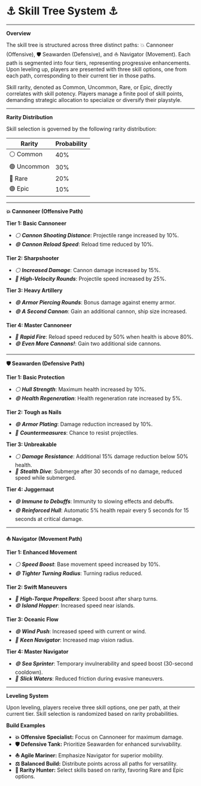 # ⚓ Skill Tree System ⚓

---

**Overview**

The skill tree is structured across three distinct paths: 💥 Cannoneer (Offensive), 🛡️ Seawarden (Defensive), and ⛵ Navigator (Movement). Each path is segmented into four tiers, representing progressive enhancements. Upon leveling up, players are presented with three skill options, one from each path, corresponding to their current tier in those paths.

Skill rarity, denoted as Common, Uncommon, Rare, or Epic, directly correlates with skill potency. Players manage a finite pool of skill points, demanding strategic allocation to specialize or diversify their playstyle.

---

**Rarity Distribution**

Skill selection is governed by the following rarity distribution:

| Rarity     | Probability |
|------------|-------------|
| ⚪ Common     | 40%         |
| 🟢 Uncommon   | 30%         |
| 🔵 Rare       | 20%         |
| 🟣 Epic       | 10%         |

---

**💥 Cannoneer (Offensive Path)**

**Tier 1: Basic Cannoneer**

* *⚪ **Cannon Shooting Distance***: Projectile range increased by 10%.
* *🟢 **Cannon Reload Speed***: Reload time reduced by 10%.

**Tier 2: Sharpshooter**

* *⚪ **Increased Damage***: Cannon damage increased by 15%.
* *🔵 **High-Velocity Rounds***: Projectile speed increased by 25%.

**Tier 3: Heavy Artillery**

* *🟢 **Armor Piercing Rounds***: Bonus damage against enemy armor.
* *🟣 **A Second Cannon***: Gain an additional cannon, ship size increased.

**Tier 4: Master Cannoneer**

* *🔵 **Rapid Fire***: Reload speed reduced by 50% when health is above 80%.
* *🟣 **Even More Cannons!***: Gain two additional side cannons.

---

**🛡️ Seawarden (Defensive Path)**

**Tier 1: Basic Protection**

* *⚪ **Hull Strength***: Maximum health increased by 10%.
* *🟢 **Health Regeneration***: Health regeneration rate increased by 5%.

**Tier 2: Tough as Nails**

* *🟢 **Armor Plating***: Damage reduction increased by 10%.
* *🔵 **Countermeasures***: Chance to resist projectiles.

**Tier 3: Unbreakable**

* *⚪ **Damage Resistance***: Additional 15% damage reduction below 50% health.
* *🔵 **Stealth Dive***: Submerge after 30 seconds of no damage, reduced speed while submerged.

**Tier 4: Juggernaut**

* *🟢 **Immune to Debuffs***: Immunity to slowing effects and debuffs.
* *🟣 **Reinforced Hull***: Automatic 5% health repair every 5 seconds for 15 seconds at critical damage.

---

**⛵ Navigator (Movement Path)**

**Tier 1: Enhanced Movement**

* *⚪ **Speed Boost***: Base movement speed increased by 10%.
* *🟢 **Tighter Turning Radius***: Turning radius reduced.

**Tier 2: Swift Maneuvers**

* *🔵 **High-Torque Propellers***: Speed boost after sharp turns.
* *🟢 **Island Hopper***: Increased speed near islands.

**Tier 3: Oceanic Flow**

* *🟢 **Wind Push***: Increased speed with current or wind.
* *🔵 **Keen Navigator***: Increased map vision radius.

**Tier 4: Master Navigator**

* *🟣 **Sea Sprinter***: Temporary invulnerability and speed boost (30-second cooldown).
* *🔵 **Slick Waters***: Reduced friction during evasive maneuvers.

---

**Leveling System**

Upon leveling, players receive three skill options, one per path, at their current tier. Skill selection is randomized based on rarity probabilities.

**Build Examples**

* **💥 Offensive Specialist:** Focus on Cannoneer for maximum damage.
* **🛡️ Defensive Tank:** Prioritize Seawarden for enhanced survivability.
* **⛵ Agile Mariner:** Emphasize Navigator for superior mobility.
* **⚖️ Balanced Build:** Distribute points across all paths for versatility.
* **💎 Rarity Hunter:** Select skills based on rarity, favoring Rare and Epic options.
